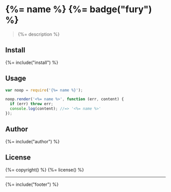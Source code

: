# {%= name %} {%= badge("fury") %}
> {%= description %}

## Install
{%= include("install") %}

## Usage

```js
var noop = require('{%= name %}');

noop.render('<%= name %>', function (err, content) {
  if (err) throw err;
  console.log(content); //=> '<%= name %>'
});
```

## Author
{%= include("author") %}

## License
{%= copyright() %}
{%= license() %}

***

{%= include("footer") %}